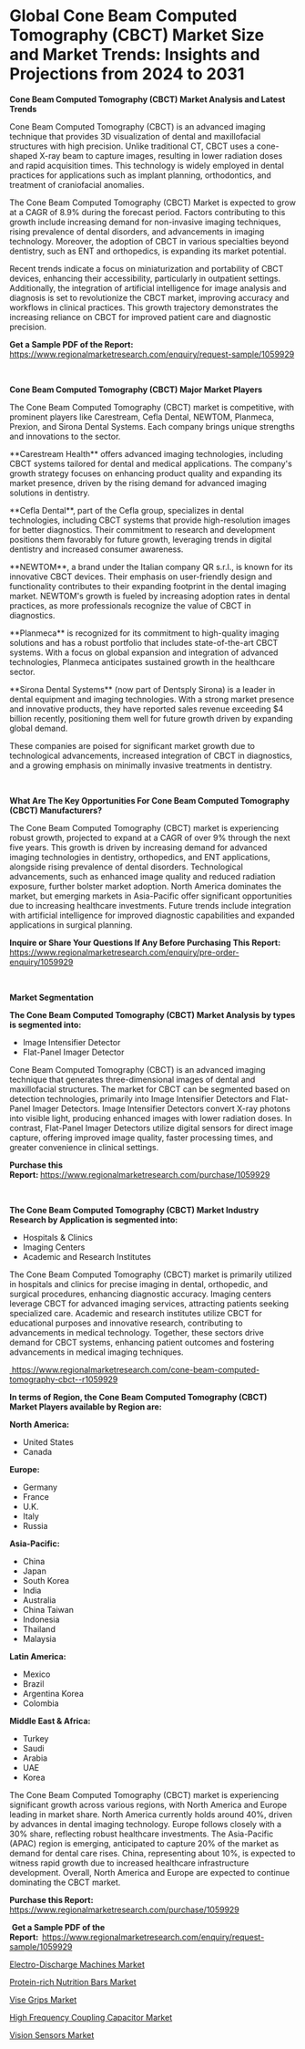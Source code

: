 <p><h1>Global Cone Beam Computed Tomography (CBCT) Market Size and Market Trends: Insights and Projections from 2024 to 2031</h1></p><p><strong>Cone Beam Computed Tomography (CBCT) Market Analysis and Latest Trends</strong></p>
<p><p>Cone Beam Computed Tomography (CBCT) is an advanced imaging technique that provides 3D visualization of dental and maxillofacial structures with high precision. Unlike traditional CT, CBCT uses a cone-shaped X-ray beam to capture images, resulting in lower radiation doses and rapid acquisition times. This technology is widely employed in dental practices for applications such as implant planning, orthodontics, and treatment of craniofacial anomalies.</p><p>The Cone Beam Computed Tomography (CBCT) Market is expected to grow at a CAGR of 8.9% during the forecast period. Factors contributing to this growth include increasing demand for non-invasive imaging techniques, rising prevalence of dental disorders, and advancements in imaging technology. Moreover, the adoption of CBCT in various specialties beyond dentistry, such as ENT and orthopedics, is expanding its market potential. </p><p>Recent trends indicate a focus on miniaturization and portability of CBCT devices, enhancing their accessibility, particularly in outpatient settings. Additionally, the integration of artificial intelligence for image analysis and diagnosis is set to revolutionize the CBCT market, improving accuracy and workflows in clinical practices. This growth trajectory demonstrates the increasing reliance on CBCT for improved patient care and diagnostic precision.</p></p>
<p><strong>Get a Sample PDF of the Report:&nbsp;</strong> <a href="https://www.regionalmarketresearch.com/enquiry/request-sample/1059929">https://www.regionalmarketresearch.com/enquiry/request-sample/1059929</a></p>
<p>&nbsp;</p>
<p><strong>Cone Beam Computed Tomography (CBCT) Major Market Players</strong></p>
<p><p>The Cone Beam Computed Tomography (CBCT) market is competitive, with prominent players like Carestream, Cefla Dental, NEWTOM, Planmeca, Prexion, and Sirona Dental Systems. Each company brings unique strengths and innovations to the sector. </p><p>**Carestream Health** offers advanced imaging technologies, including CBCT systems tailored for dental and medical applications. The company's growth strategy focuses on enhancing product quality and expanding its market presence, driven by the rising demand for advanced imaging solutions in dentistry.</p><p>**Cefla Dental**, part of the Cefla group, specializes in dental technologies, including CBCT systems that provide high-resolution images for better diagnostics. Their commitment to research and development positions them favorably for future growth, leveraging trends in digital dentistry and increased consumer awareness.</p><p>**NEWTOM**, a brand under the Italian company QR s.r.l., is known for its innovative CBCT devices. Their emphasis on user-friendly design and functionality contributes to their expanding footprint in the dental imaging market. NEWTOM's growth is fueled by increasing adoption rates in dental practices, as more professionals recognize the value of CBCT in diagnostics.</p><p>**Planmeca** is recognized for its commitment to high-quality imaging solutions and has a robust portfolio that includes state-of-the-art CBCT systems. With a focus on global expansion and integration of advanced technologies, Planmeca anticipates sustained growth in the healthcare sector.</p><p>**Sirona Dental Systems** (now part of Dentsply Sirona) is a leader in dental equipment and imaging technologies. With a strong market presence and innovative products, they have reported sales revenue exceeding $4 billion recently, positioning them well for future growth driven by expanding global demand.</p><p>These companies are poised for significant market growth due to technological advancements, increased integration of CBCT in diagnostics, and a growing emphasis on minimally invasive treatments in dentistry.</p></p>
<p>&nbsp;</p>
<p><strong>What Are The Key Opportunities For Cone Beam Computed Tomography (CBCT) Manufacturers?</strong></p>
<p><p>The Cone Beam Computed Tomography (CBCT) market is experiencing robust growth, projected to expand at a CAGR of over 9% through the next five years. This growth is driven by increasing demand for advanced imaging technologies in dentistry, orthopedics, and ENT applications, alongside rising prevalence of dental disorders. Technological advancements, such as enhanced image quality and reduced radiation exposure, further bolster market adoption. North America dominates the market, but emerging markets in Asia-Pacific offer significant opportunities due to increasing healthcare investments. Future trends include integration with artificial intelligence for improved diagnostic capabilities and expanded applications in surgical planning.</p></p>
<p><strong>Inquire or Share Your Questions If Any Before Purchasing This Report:</strong> <a href="https://www.regionalmarketresearch.com/enquiry/pre-order-enquiry/1059929">https://www.regionalmarketresearch.com/enquiry/pre-order-enquiry/1059929</a></p>
<p>&nbsp;</p>
<p><strong>Market Segmentation</strong></p>
<p><strong>The Cone Beam Computed Tomography (CBCT) Market Analysis by types is segmented into:</strong></p>
<p><ul><li>Image Intensifier Detector</li><li>Flat-Panel Imager Detector</li></ul></p>
<p><p>Cone Beam Computed Tomography (CBCT) is an advanced imaging technique that generates three-dimensional images of dental and maxillofacial structures. The market for CBCT can be segmented based on detection technologies, primarily into Image Intensifier Detectors and Flat-Panel Imager Detectors. Image Intensifier Detectors convert X-ray photons into visible light, producing enhanced images with lower radiation doses. In contrast, Flat-Panel Imager Detectors utilize digital sensors for direct image capture, offering improved image quality, faster processing times, and greater convenience in clinical settings.</p></p>
<p><strong>Purchase this Report:&nbsp;</strong><a href="https://www.regionalmarketresearch.com/purchase/1059929">https://www.regionalmarketresearch.com/purchase/1059929</a></p>
<p>&nbsp;</p>
<p><strong>The Cone Beam Computed Tomography (CBCT) Market Industry Research by Application is segmented into:</strong></p>
<p><ul><li>Hospitals & Clinics</li><li>Imaging Centers</li><li>Academic and Research Institutes</li></ul></p>
<p><p>The Cone Beam Computed Tomography (CBCT) market is primarily utilized in hospitals and clinics for precise imaging in dental, orthopedic, and surgical procedures, enhancing diagnostic accuracy. Imaging centers leverage CBCT for advanced imaging services, attracting patients seeking specialized care. Academic and research institutes utilize CBCT for educational purposes and innovative research, contributing to advancements in medical technology. Together, these sectors drive demand for CBCT systems, enhancing patient outcomes and fostering advancements in medical imaging techniques.</p></p>
<p><a href="https://www.regionalmarketresearch.com/cone-beam-computed-tomography-cbct--r1059929">&nbsp;https://www.regionalmarketresearch.com/cone-beam-computed-tomography-cbct--r1059929</a></p>
<p><strong>In terms of Region, the Cone Beam Computed Tomography (CBCT) Market Players available by Region are:</strong></p>
<p>
    <p> <strong> North America: </strong>
        <ul>
            <li>United States</li>
            <li>Canada</li>
        </ul>
        </p> 
    <p> <strong> Europe: </strong>
        <ul>
            <li>Germany</li>
            <li>France</li>
            <li>U.K.</li>
            <li>Italy</li>
            <li>Russia</li>
        </ul>
        </p> 
    <p> <strong> Asia-Pacific: </strong>
        <ul>
            <li>China</li>
            <li>Japan</li>
            <li>South Korea</li>
            <li>India</li>
            <li>Australia</li>
            <li>China Taiwan</li>
            <li>Indonesia</li>
            <li>Thailand</li>
            <li>Malaysia</li>
        </ul>
        </p> 
    <p> <strong> Latin America: </strong>
        <ul>
            <li>Mexico</li>
            <li>Brazil</li>
            <li>Argentina Korea</li>
            <li>Colombia</li>
        </ul>
        </p> 
    <p> <strong> Middle East & Africa: </strong>
        <ul>
            <li>Turkey</li>
            <li>Saudi</li>
            <li>Arabia</li>
            <li>UAE</li>
            <li>Korea</li>
        </ul>
    </p>
    </p>
<p><p>The Cone Beam Computed Tomography (CBCT) market is experiencing significant growth across various regions, with North America and Europe leading in market share. North America currently holds around 40%, driven by advances in dental imaging technology. Europe follows closely with a 30% share, reflecting robust healthcare investments. The Asia-Pacific (APAC) region is emerging, anticipated to capture 20% of the market as demand for dental care rises. China, representing about 10%, is expected to witness rapid growth due to increased healthcare infrastructure development. Overall, North America and Europe are expected to continue dominating the CBCT market.</p></p>
<p><strong>Purchase this Report: </strong><a href="https://www.regionalmarketresearch.com/purchase/1059929">https://www.regionalmarketresearch.com/purchase/1059929</a></p>
<p>&nbsp;<strong>Get a Sample PDF of the Report:&nbsp;&nbsp;</strong><a href="https://www.regionalmarketresearch.com/enquiry/request-sample/1059929">https://www.regionalmarketresearch.com/enquiry/request-sample/1059929</a></p>
<p><strong></strong></p>
<p><p><a href="https://medium.com/@terrellmend76/electro-discharge-machines-market-share-and-new-trends-analysis-by-its-type-application-end-use-c85d0f2acc26?postPublishedType=repub">Electro-Discharge Machines Market</a></p><p><a href="https://medium.com/@terrellmend76/insights-into-the-protein-rich-nutrition-bars-market-market-players-market-size-geographical-a81abe5b3aa4?postPublishedType=repub">Protein-rich Nutrition Bars Market</a></p><p><a href="https://www.linkedin.com/pulse/global-vise-grips-industry-research-report-competitive-landscape-33npf?trackingId=BqJGXDkJRLqV0WcQeEY%2FuQ%3D%3D">Vise Grips Market</a></p><p><a href="https://issuu.com/reportprime-2/docs/high-frequency-coupling-capacitor-m_5025dd4f900f26">High Frequency Coupling Capacitor Market</a></p><p><a href="https://www.linkedin.com/pulse/exploring-vision-sensors-market-dynamics-global-trends-pgzse?trackingId=Cq%2B8t3dWTUaGoULbCYCZNw%3D%3D">Vision Sensors Market</a></p></p>